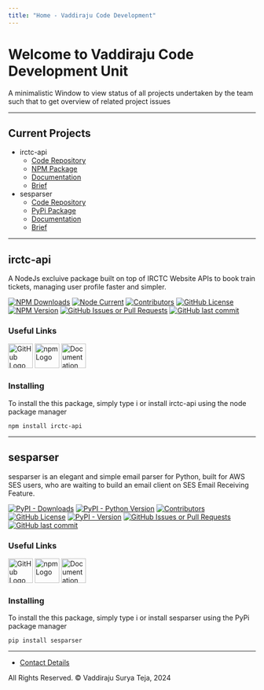 ```yaml
---
title: "Home - Vaddiraju Code Development"
---
```


# Welcome to Vaddiraju Code Development Unit

A minimalistic Window to view status of all projects undertaken by the team such that to get overview of related project issues

---

## Current Projects

- irctc-api
    - [Code Repository](https://github.com/suryavaddiraju/irctc-api)
    - [NPM Package](https://www.npmjs.com/package/irctc-api)
    - [Documentation](https://dev.vaddiraju.in/irctc-api/api_reference)
    - [Brief](https://dev.vaddiraju.in/#irctc-api)
- sesparser
    - [Code Repository](https://github.com/suryavaddiraju/sesparser)
    - [PyPi Package](https://pypi.org/project/sesparser/)
    - [Documentation](https://sesparser.readthedocs.io/en/latest/)
    - [Brief](https://dev.vaddiraju.in/#sesparser)

---

## irctc-api

A NodeJs excluive package built on top of IRCTC Website APIs to book train tickets, managing user profile faster and simpler.

[![NPM Downloads](https://img.shields.io/npm/dw/irctc-api)](https://www.npmjs.com/package/irctc-api)
[![Node Current](https://img.shields.io/node/v/irctc-api)](https://www.npmjs.com/package/irctc-api)
[![Contributors](https://img.shields.io/github/contributors/suryavaddiraju/irctc-api.svg)](https://github.com/suryavaddiraju/irctc-api/graphs/contributors)
[![GitHub License](https://img.shields.io/github/license/suryavaddiraju/irctc-api)](http://www.apache.org/licenses/LICENSE-2.0)
[![NPM Version](https://img.shields.io/npm/v/irctc-api)](https://www.npmjs.com/package/irctc-api)
[![GitHub Issues or Pull Requests](https://img.shields.io/github/issues/suryavaddiraju/irctc-api)](https://github.com/suryavaddiraju/irctc-api/issues)
[![GitHub last commit](https://img.shields.io/github/last-commit/suryavaddiraju/irctc-api)](https://github.com/suryavaddiraju/irctc-api)

### Useful Links

<a href="https://github.com/suryavaddiraju/irctc-api"><img src="https://github.githubassets.com/assets/GitHub-Mark-ea2971cee799.png" alt="GitHub Logo" width="50" height="50"/></a> <a href="https://www.npmjs.com/package/irctc-api"><img src="https://upload.wikimedia.org/wikipedia/commons/d/db/Npm-logo.svg" alt="npm Logo" width="50" height="50"/></a> <a href="https://dev.vaddiraju.in/irctc-api/api_reference"><img src="https://upload.wikimedia.org/wikipedia/commons/thumb/d/d2/Read-the-docs.png/330px-Read-the-docs.png" alt="Documentation Logo" width="50" height="50"/></a>

### Installing

To install the this package, simply type i or install irctc-api using the node package manager

```shell
npm install irctc-api
```

---

## sesparser

sesparser is an elegant and simple email parser for Python, built for AWS SES users, who are waiting to build an email client on SES Email Receiving Feature.

[![PyPI - Downloads](https://img.shields.io/pypi/dw/sesparser)](https://pypi.org/project/sesparser)
[![PyPI - Python Version](https://img.shields.io/pypi/pyversions/sesparser)](https://pypi.org/project/sesparser)
[![Contributors](https://img.shields.io/github/contributors/suryavaddiraju/sesparser.svg)](https://github.com/suryavaddiraju/sesparser/graphs/contributors)
[![GitHub License](https://img.shields.io/github/license/suryavaddiraju/sesparser)](http://www.apache.org/licenses/LICENSE-2.0)
[![PyPI - Version](https://img.shields.io/pypi/v/sesparser)](https://pypi.org/project/sesparser)
[![GitHub Issues or Pull Requests](https://img.shields.io/github/issues/suryavaddiraju/sesparser)](https://github.com/suryavaddiraju/sesparser/issues)
[![GitHub last commit](https://img.shields.io/github/last-commit/suryavaddiraju/sesparser)](https://github.com/suryavaddiraju/sesparser)

### Useful Links

<a href="https://github.com/suryavaddiraju/sesparser"><img src="https://github.githubassets.com/assets/GitHub-Mark-ea2971cee799.png" alt="GitHub Logo" width="50" height="50"/></a> <a href="https://pypi.org/project/sesparser/"><img src="https://pypi.org/static/images/logo-small.8998e9d1.svg" alt="npm Logo" width="50" height="50"/></a> <a href="https://sesparser.readthedocs.io/en/latest/"><img src="https://upload.wikimedia.org/wikipedia/commons/thumb/d/d2/Read-the-docs.png/330px-Read-the-docs.png" alt="Documentation Logo" width="50" height="50"/></a>

### Installing

To install the this package, simply type i or install sesparser using the PyPi package manager

```shell
pip install sesparser
```

---

- [Contact Details](https://dev.vaddiraju.in/contact)

All Rights Reserved. &copy; Vaddiraju Surya Teja, 2024

